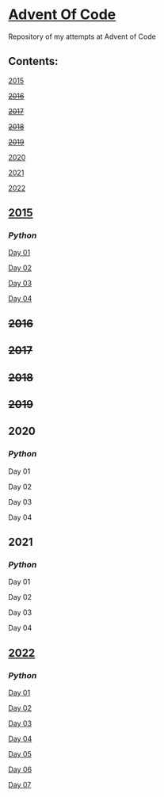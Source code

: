 # [Advent Of Code](https://adventofcode.com/)
Repository of my attempts at Advent of Code

## Contents:
 [2015](https://github.com/anna-lcg/AdventOfCode#2015)
 
 ~~[2016](https://github.com/anna-lcg/AdventOfCode#2016)~~
 
 ~~[2017](https://github.com/anna-lcg/AdventOfCode#2017)~~
 
 ~~[2018](https://github.com/anna-lcg/AdventOfCode#2018)~~
 
 ~~[2019](https://github.com/anna-lcg/AdventOfCode#2019)~~
 
 [2020](https://github.com/anna-lcg/AdventOfCode#2020)
 
 [2021](https://github.com/anna-lcg/AdventOfCode#2021)
 
 [2022](https://github.com/anna-lcg/AdventOfCode#2022)




## **[2015](https://github.com/anna-lcg/AdventOfCode/tree/main/2015)**
### *Python*
[Day 01](https://github.com/anna-lcg/AdventOfCode/blob/main/2015/Day_01)

[Day 02](https://github.com/anna-lcg/AdventOfCode/blob/main/2015/Day_02)

[Day 03](https://github.com/anna-lcg/AdventOfCode/blob/main/2015/Day_03)

[Day 04](https://github.com/anna-lcg/AdventOfCode/blob/main/2015/Day_04)
## **~~2016~~**
## **~~2017~~**
## **~~2018~~**
## **~~2019~~**
## **2020**
### *Python*
Day 01

Day 02

Day 03

Day 04
## **2021**
### *Python*
Day 01

Day 02

Day 03

Day 04
## **[2022](https://github.com/anna-lcg/AdventOfCode/tree/main/2022)**
### *Python*
[Day 01](https://github.com/anna-lcg/AdventOfCode/blob/main/2022/Day_01)

[Day 02](https://github.com/anna-lcg/AdventOfCode/blob/main/2022/Day_02)

[Day 03](https://github.com/anna-lcg/AdventOfCode/blob/main/2022/Day_03)

[Day 04](https://github.com/anna-lcg/AdventOfCode/blob/main/2022/Day_04)

[Day 05](https://github.com/anna-lcg/AdventOfCode/blob/main/2022/Day_05)

[Day 06](https://github.com/anna-lcg/AdventOfCode/blob/main/2022/Day_06)

[Day 07](https://github.com/anna-lcg/AdventOfCode/blob/main/2022/Day_07)
